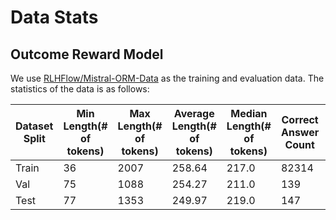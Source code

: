 # Data Stats

## Outcome Reward Model
We use [RLHFlow/Mistral-ORM-Data](https://huggingface.co/datasets/RLHFlow/Mistral-ORM-Data) as the training and evaluation data. The statistics of the data is as follows:

| Dataset Split| Min Length(# of tokens) | Max Length(# of tokens) | Average Length(# of tokens) | Median Length(# of tokens) | Correct Answer Count | Incorrect Answer Count | Total Count |
|---------|------------|------------|----------------|---------------|----------------|----------------|-------------|
| Train   | 36        | 2007        | 258.64          | 217.0          | 82314            | 189912            | 272226         |
| Val     | 75        | 1088        | 254.27          | 211.0          | 139            | 361            | 500         |
| Test    | 77        | 1353        | 249.97          | 219.0          | 147            | 353            | 500         |
